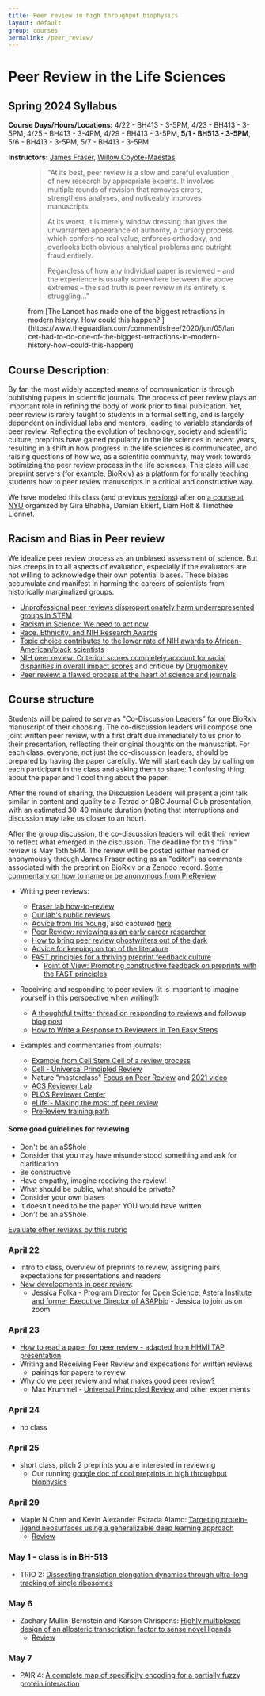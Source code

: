 ```yaml
---
title: Peer review in high throughput biophysics
layout: default
group: courses
permalink: /peer_review/
---
```


# Peer Review in the Life Sciences

## Spring 2024 Syllabus

**Course Days/Hours/Locations:**  4/22 - BH413 - 3-5PM, 4/23 - BH413 - 3-5PM, 4/25 - BH413 - 3-4PM, 4/29 - BH413 - 3-5PM, **5/1 - BH513 - 3-5PM**, 5/6 - BH413 - 3-5PM, 5/7 - BH413 - 3-5PM

**Instructors:** [James Fraser](mailto:jfraser@fraserlab.com), [Willow Coyote-Maestas](mailto:willow.coyote-maestas@ucsf.edu)

<figure>
<blockquote class="blockquote">
"At its best, peer review is a slow and careful evaluation of new research by appropriate experts. It involves multiple rounds of revision that removes errors, strengthens analyses, and noticeably improves manuscripts.

At its worst, it is merely window dressing that gives the unwarranted appearance of authority, a cursory process which confers no real value, enforces orthodoxy, and overlooks both obvious analytical problems and outright fraud entirely.

Regardless of how any individual paper is reviewed – and the experience is usually somewhere between the above extremes – the sad truth is peer review in its entirety is struggling..."
</blockquote>
  <figcaption class="blockquote-footer">
from [The Lancet has made one of the biggest retractions in modern history. How could this happen?
](https://www.theguardian.com/commentisfree/2020/jun/05/lancet-had-to-do-one-of-the-biggest-retractions-in-modern-history-how-could-this-happen)
  </figcaption>
</figure>

## Course Description:

By far, the most widely accepted means of communication is through publishing papers in scientific journals. The process of peer review plays an important role in refining the body of work prior to final publication. Yet, peer review is rarely taught to students in a formal setting, and is largely dependent on individual labs and mentors, leading to variable standards of peer review. Reflecting the evolution of technology, society and scientific culture, preprints have gained popularity in the life sciences in recent years, resulting in a shift in how progress in the life sciences is communicated, and raising questions of how we, as a scientific community, may work towards optimizing the peer review process in the life sciences. This class will use preprint servers (for example, BioRxiv) as a platform for formally teaching students how to peer review manuscripts in a critical and constructive way.

We have modeled this class (and previous [versions](/courses/)) after on [a course at NYU](http://bhabhaekiertlab.org/teaching) organized by Gira Bhabha, Damian Ekiert, Liam Holt & Timothee Lionnet.

## Racism and Bias in Peer review

We idealize peer review process as an unbiased assessment of science. But bias creeps in to all aspects of evaluation, especially if the evaluators are not willing to acknowledge their own potential biases. These biases accumulate and manifest in harming the careers of scientists from historically marginalized groups.

- [Unprofessional peer reviews disproportionately harm underrepresented groups in STEM](https://peerj.com/articles/8247/)
- [Racism in Science: We need to act now](https://elifesciences.org/articles/59636)
- [Race, Ethnicity, and NIH Research Awards](https://science.sciencemag.org/content/333/6045/1015)
- [Topic choice contributes to the lower rate of NIH awards to African-American/black scientists](https://advances.sciencemag.org/content/5/10/eaaw7238)
- [NIH peer review: Criterion scores completely account for racial disparities in overall impact scores](https://advances.sciencemag.org/content/6/23/eaaz4868) and critique by [Drugmonkey](https://twitter.com/drugmonkeyblog/status/1268647041007104001)
- [Peer review: a flawed process at the heart of science and journals](https://www.ncbi.nlm.nih.gov/pmc/articles/PMC1420798)

## Course structure

Students will be paired to serve as "Co-Discussion Leaders" for one BioRxiv manuscript of their choosing.  The co-discussion leaders will compose one joint written peer review, with a first draft due immediately to us prior to their presentation, reflecting their original thoughts on the manuscript. For each class, everyone, not just the co-discussion leaders, should be prepared by having the paper carefully. We will start each day by calling on each participant in the class and asking them to share: 1 confusing thing about the paper and 1 cool thing about the paper.

After the round of sharing, the Discussion Leaders will present a joint talk similar in content and quality to a Tetrad or QBC Journal Club presentation, with an estimated 30-40 minute duration (noting that interruptions and discussion may take us closer to an hour).

 After the group discussion, the co-discussion leaders will edit their review to reflect what emerged in the discussion. The deadline for this "final" review is May 15th 5PM. The review will be posted (either named or anonymously through James Fraser acting as an "editor") as comments associated with the preprint on BioRxiv or a Zenodo record. [Some commentary on how to name or be anonymous from PreReview](https://docs.google.com/document/d/1ikCjPLe5H3h-v7v77Cb31hh2zEz26oyz8bfpPo3JD9c/edit#heading=h.c8ej4u88lar4)

- Writing peer reviews:
    - [Fraser lab how-to-review](https://fraserlab.com/philosophy/peer_review_how_to/)
    - [Our lab's public reviews](/reviews)
    - [Advice from Iris Young](https://twitter.com/irisdyoung/status/1560390684489592832), also captured [here](/courses/peer_review_2024/iris_wisdom/)
    - [Peer Review: reviewing as an early career researcher](https://www.blopig.com/blog/2021/03/peer-review-reviewing-as-an-early-career-researcher/)
    - [How to bring peer review ghostwriters out of the dark](https://www.molbiolcell.org/doi/full/10.1091/mbc.E20-10-0642)
    - [Advice for keeping on top of the literature](https://fraserlab.com/2013/09/28/The-Fraser-Lab-method-of-following-the-scientific-literature/)
    - [FAST principles for a thriving preprint feedback culture](https://asapbio.org/fast-principles-for-preprint-feedback)
      - [Point of View: Promoting constructive feedback on preprints with the FAST principles](https://elifesciences.org/articles/78424?utm_source=feedly&utm_medium=webfeeds)

- Receiving and responding to peer review (it is important to imagine yourself in this perspective when writing!):
    - [A thoughtful twitter thread on responding to reviews](https://twitter.com/dsquintana/status/1119956899447889920?s=20) and followup [blog post](https://www.dsquintana.com/post/23_apr_2019_peer-review/)
    - [How to Write a Response to Reviewers in Ten Easy Steps](https://telliamedrevisited.wordpress.com/2020/07/15/how-to-write-a-response-to-reviewers-in-ten-easy-steps/)


- Examples and commentaries from journals:
    - [Example from Cell Stem Cell of a review process](http://cdn.fraserlab.com/courses/peer_review_2020/2019_saxe.pdf)
    - [Cell - Universal Principled Review](http://cdn.fraserlab.com/courses/peer_review_2020/2019_krummel.pdf)
    - Nature "masterclass" [Focus on Peer Review](https://masterclasses.nature.com/focus-on-peer-review-online-course/16605550) and [2021 video](https://www.youtube.com/watch?v=C0cchYD9hpY)
    - [ACS Reviewer Lab](https://www.acsreviewerlab.org/)
    - [PLOS Reviewer Center](https://plos.org/resources/for-reviewers/?utm_medium=ad&utm_source=twitter&utm_campaign=reviewercenter)
    - [eLife - Making the most of peer review](https://elifesciences.org/articles/12708)
    - [PreReview training path](https://content.prereview.org/openreviewers/)

#### Some good guidelines for reviewing

- Don't be an a$$hole
- Consider that you may have misunderstood something and ask for clarification
- Be constructive
- Have empathy, imagine receiving the review!
- What should be public, what should be private?
- Consider your own biases
- It doesn’t need to be the paper YOU would have written
- Don't be an a$$hole

[Evaluate other reviews by this rubric](https://zenodo.org/record/6471333#.YmhgdC-B1pR)

### April 22
- Intro to class, overview of preprints to review, assigning pairs, expectations for presentations and readers
- [New developments in peer review](https://docs.google.com/presentation/d/1Nynk84mch7Avs4E8ilox0zKN3knnEp1R_k2DweuNgvg/edit#slide=id.g244a3cc443b_0_846):
  - [Jessica Polka](https://en.wikipedia.org/wiki/Jessica_Polka) - [Program Director for Open Science, Astera Institute and former Executive Director of ASAPbio](https://asapbio.org/dt_team/jessica-polka) - Jessica to join us on zoom

### April 23
- [How to read a paper for peer review - adapted from HHMI TAP presentation](https://docs.google.com/presentation/d/1TC2RuZS-AaFM0-A-gUsss4bdwDYcZkHgSsK59baJQyc/edit?usp=sharing)
- Writing and Receiving Peer Review and expecations for written reviews
  - pairings for papers to review
- Why do we peer review and what makes good peer review?
  - Max Krummel - [Universal Principled Review](http://cdn.fraserlab.com/courses/peer_review_2020/2019_krummel.pdf) and other experiments

### April 24
- no class

### April 25
- short class, pitch 2 preprints you are interested in reviewing
  - Our running [google doc of cool preprints in high throughput biophysics](https://docs.google.com/document/d/134KFcL3tbGVxgTOSnreCOSr2cicbPuJFQkSTp3ZSRds/edit)

### April 29
- Maple N Chen and Kevin Alexander Estrada Alamo: [Targeting protein-ligand neosurfaces using a generalizable deep learning approach](https://www.biorxiv.org/content/10.1101/2024.03.25.585721v1)
  - [Review](https://prereview.org/reviews/11188199)

### May 1 - class is in BH-513
- TRIO 2: [Dissecting translation elongation dynamics through ultra-long tracking of single ribosomes](https://www.biorxiv.org/content/10.1101/2024.04.08.588516v1)

### May 6
- Zachary Mullin-Bernstein and Karson Chrispens: [Highly multiplexed design of an allosteric transcription factor to sense novel ligands](https://www.biorxiv.org/content/10.1101/2024.03.07.583947v2)
  - [Review](https://prereview.org/reviews/11247730)

### May 7
- PAIR 4: [A complete map of specificity encoding for a partially fuzzy protein interaction](https://www.biorxiv.org/content/10.1101/2024.04.25.591103v1)